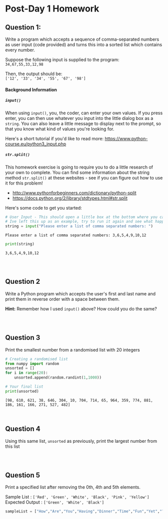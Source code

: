 
# Post-Day 1 Homework


## Question 1:

Write a program which accepts a sequence of comma-separated numbers as user input (code provided) and turns this into a sorted list which contains every number.

Suppose the following input is supplied to the program:  
  `34,67,55,33,12,98`

Then, the output should be:  
  `['12', '33', '34', '55', '67', '98']`


#### Background Information  

##### `input()`

When using `input()`, you, the coder, can enter your own values. If you press enter, you can then use whatever you input into the little dialog box as a `string`. You can also leave a little message to display next to the prompt, so that you know what kind of values you're looking for. 

Here's a short tutorial if you'd like to read more: https://www.python-course.eu/python3_input.php

##### `str.split()`  
This homework exercise is going to require you to do a little research of your own to complete. You can find some information about the string method `str.split()` at these websites - see if you can figure out how to use it for this problem! 
- http://www.pythonforbeginners.com/dictionary/python-split
- https://docs.python.org/2/library/stdtypes.html#str.split






Here's some code to get you started:


```python
# User Input - This should open a little box at the bottom where you can put in values
# Ive left this up as an example, try to run it again and see what happens!
string = input("Please enter a list of comma separated numbers: ")
```

    Please enter a list of comma separated numbers: 3,6,5,4,9,10,12



```python
print(string)
```

    3,6,5,4,9,10,12



```python

```


```python

```


```python

```

## Question 2


Write a Python program which accepts the user's first and last name and print them in reverse order with a space between them.

**Hint:** Remember how I used `input()` above? How could you do the same?


```python

```


```python

```


```python

```

## Question 3

Print the smallest number from a randomised list with 20 integers


```python
# Creating a randomised list
from numpy import random
unsorted = []
for i in range(20):
    unsorted.append(random.randint(1,1000))

# Your final list
print(unsorted)
```

    [98, 610, 621, 38, 646, 304, 10, 704, 714, 65, 964, 359, 774, 881, 186, 161, 166, 271, 527, 482]



```python

```


```python

```

## Question 4

Using this same list, `unsorted` as previously, print the largest number from this list


```python

```


```python

```


```python

```

## Question 5

Print a specified list after removing the 0th, 4th and 5th elements.

Sample List : `['Red', 'Green', 'White', 'Black', 'Pink', 'Yellow']`  
Expected Output : `['Green', 'White', 'Black']`  


```python
sampleList = ["How","Are","You","Having","Dinner","Time","Fun","Yet","?"]
```


```python

```


```python

```


```python

```


```python

```
